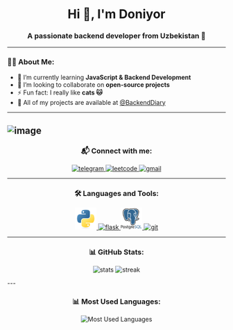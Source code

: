 <!-- Profil README.md -->

<h1 align="center">Hi 👋, I'm Doniyor</h1>
<h3 align="center">A passionate backend developer from Uzbekistan 🚀</h3>

---

### 👨‍💻 About Me:
- 🌱 I’m currently learning **JavaScript & Backend Development**
- 👯 I’m looking to collaborate on **open-source projects**
- ⚡ Fun fact: I really like **cats 🐱**
- 📂 All of my projects are available at [@BackendDiary](https://t.me/backenddiary)

---
![image](https://media1.giphy.com/media/v1.Y2lkPTc5MGI3NjExNXc4dGRsZWlrYWYwbTduMjRxczc1MjdyNGJyc28xY2lqYjJjbzZhdiZlcD12MV9pbnRlcm5hbF9naWZfYnlfaWQmY3Q9Zw/ZgPfimuPbKymTaSpAl/giphy.gif)
---

<h3 align="center">📬 Connect with me:</h3>
<p align="center">
<a href="https://t.me/Bookmakerr" target="blank">
  <img src="https://cdn-icons-png.flaticon.com/512/2111/2111646.png" alt="telegram" width="40" height="40"/>
</a>
<a href="https://leetcode.com/Doni0806" target="blank">
  <img src="https://upload.wikimedia.org/wikipedia/commons/1/19/LeetCode_logo_black.png" alt="leetcode" width="40" height="40"/>
</a>
<a href="mailto:donyor6hamidov25@gmail.com" target="blank">
  <img src="https://cdn-icons-png.flaticon.com/512/732/732200.png" alt="gmail" width="40" height="40"/>
</a>
</p>

---

<h3 align="center">🛠 Languages and Tools:</h3>
<p align="center"> 
  <a href="https://www.python.org" target="_blank" rel="noreferrer"> 
    <img src="https://raw.githubusercontent.com/devicons/devicon/master/icons/python/python-original.svg" alt="python" width="50" height="50"/> 
  </a>
  <a href="https://flask.palletsprojects.com/" target="_blank" rel="noreferrer"> 
    <img src="https://www.vectorlogo.zone/logos/pocoo_flask/pocoo_flask-icon.svg" alt="flask" width="50" height="50"/> 
  </a>
  <a href="https://www.postgresql.org" target="_blank" rel="noreferrer"> 
    <img src="https://raw.githubusercontent.com/devicons/devicon/master/icons/postgresql/postgresql-original-wordmark.svg" alt="postgresql" width="50" height="50"/> 
  </a>
  <a href="https://git-scm.com/" target="_blank" rel="noreferrer"> 
    <img src="https://www.vectorlogo.zone/logos/git-scm/git-scm-icon.svg" alt="git" width="50" height="50"/> 
  </a>
</p>

---
<h3 align="center">📊 GitHub Stats:</h3>
<p align="center">
  <img src="https://github-readme-stats.vercel.app/api?username=Doniyor-Khamidov&show_icons=true&theme=tokyonight" alt="stats" height="180"/>
  <img src="https://github-readme-streak-stats.herokuapp.com/?user=Doniyor-Khamidov&theme=tokyonight" alt="streak" height="180"/>
</p>
---
<h3 align="center">📊 Most Used Languages:</h3>
<p align="center">
  <img src="https://github-readme-stats.vercel.app/api/top-langs/?username=Doniyor-Khamidov&layout=compact&theme=tokyonight" alt="Most Used Languages" height="180"/>
</p>

